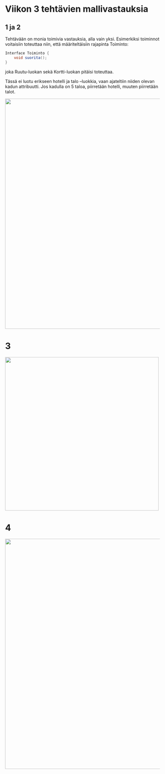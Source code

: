 # Viikon 3 tehtävien mallivastauksia

## 1 ja 2

Tehtävään on monia toimivia vastauksia, alla vain yksi. Esimerkiksi toiminnot voitaisiin toteuttaa niin, että määriteltäisiin rajapinta Toiminto:

```java
Interface Toiminto {
	void suorita();
}
```

joka Ruutu-luokan sekä Kortti-luokan pitäisi toteuttaa.

Tässä ei luotu erikseen hotelli ja talo –luokkia, vaan ajateltiin niiden olevan kadun attribuutti. Jos kadulla on 5 taloa, piirretään hotelli, muuten piirretään talot.

<img src="https://raw.githubusercontent.com/mluukkai/otm-2018/master/web/images/malli3-12.png" width="750">

# 3

<img src="https://raw.githubusercontent.com/mluukkai/otm-2018/master/web/images/malli3-3.png" width="500">

# 4

<img src="https://raw.githubusercontent.com/mluukkai/otm-2018/master/web/images/malli3-4.png" width="750">
